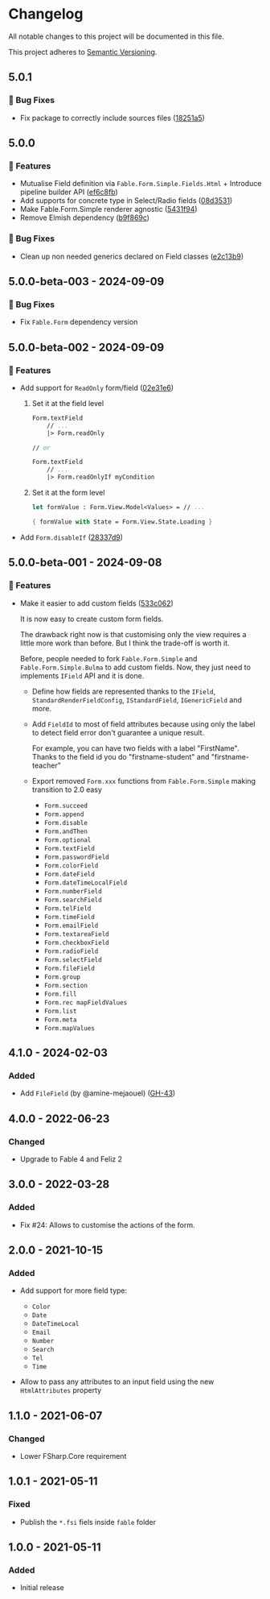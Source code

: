 # Changelog

All notable changes to this project will be documented in this file.

This project adheres to [Semantic Versioning](https://semver.org/spec/v2.0.0.html).

<!-- EasyBuild: START -->
<!-- last_commit_released: 47b89f5296aaca039aa851647fcec3b4acee7f81 -->
<!-- EasyBuild: END -->

## 5.0.1

### 🐞 Bug Fixes

* Fix package to correctly include sources files ([18251a5](https://github.com/glutinum-org/cli/commit/18251a5286eda8b744d471b5722cc73ced158175))

## 5.0.0

### 🚀 Features

* Mutualise Field definition via `Fable.Form.Simple.Fields.Html` + Introduce pipeline builder API ([ef6c8fb](https://github.com/glutinum-org/cli/commit/ef6c8fb419b022961cfa608aadbdf9afdd44fddf))
* Add supports for concrete type in Select/Radio fields ([08d3531](https://github.com/glutinum-org/cli/commit/08d3531e9808be9c574de1fb578311469657d14b))
* Make Fable.Form.Simple renderer agnostic ([5431f94](https://github.com/glutinum-org/cli/commit/5431f9411ca130ee8e0f8f7c4d40b5d32b0bdbe5))
* Remove Elmish dependency ([b9f869c](https://github.com/glutinum-org/cli/commit/b9f869cda9f384e2849ba401557a93aba286a4a0))

### 🐞 Bug Fixes

* Clean up non needed generics declared on Field classes ([e2c13b9](https://github.com/glutinum-org/cli/commit/e2c13b9ef6dbfc3d7e7c10ce9e520b2872079e1a))

## 5.0.0-beta-003 - 2024-09-09

### 🐞 Bug Fixes

* Fix `Fable.Form` dependency version

## 5.0.0-beta-002 - 2024-09-09

### 🚀 Features

* Add support for `ReadOnly` form/field ([02e31e6](https://github.com/glutinum-org/cli/commit/02e31e6fa32f3722da8868ae0b18d34fa1ea68f7))

    1. Set it at the field level

        ```fsharp
        Form.textField
            // ...
            |> Form.readOnly

        // or

        Form.textField
            // ...
            |> Form.readOnlyIf myCondition
        ```

    2. Set it at the form level

        ```fsharp
        let formValue : Form.View.Model<Values> = // ...

        { formValue with State = Form.View.State.Loading }
        ```

* Add `Form.disableIf` ([28337d9](https://github.com/glutinum-org/cli/commit/28337d90c3cd7b686f210db5ab5bde79b371bb66))

## 5.0.0-beta-001 - 2024-09-08

### 🚀 Features

* Make it easier to add custom fields ([533c062](https://github.com/glutinum-org/cli/commit/533c0626ab634267a3d5b3187410d4b4eaf68fd2))

    It is now easy to create custom form fields.

    The drawback right now is that customising only the view requires a little more work than before. But I think the trade-off is worth it.

    Before, people needed to fork `Fable.Form.Simple` and `Fable.Form.Simple.Bulma` to add custom fields. Now, they just need to implements `IField` API and it is done.

    * Define how fields are represented thanks to the `IField`, `StandardRenderFieldConfig`, `IStandardField`, `IGenericField` and more.
    * Add `FieldId` to most of field attributes because using only the label to detect field error don't guarantee a unique result.

        For example, you can have two fields with a label "FirstName". Thanks to the field id you do "firstname-student" and "firstname-teacher"

    * Export removed `Form.xxx` functions from `Fable.Form.Simple` making transition to 2.0 easy
        * `Form.succeed`
        * `Form.append`
        * `Form.disable`
        * `Form.andThen`
        * `Form.optional`
        * `Form.textField`
        * `Form.passwordField`
        * `Form.colorField`
        * `Form.dateField`
        * `Form.dateTimeLocalField`
        * `Form.numberField`
        * `Form.searchField`
        * `Form.telField`
        * `Form.timeField`
        * `Form.emailField`
        * `Form.textareaField`
        * `Form.checkboxField`
        * `Form.radioField`
        * `Form.selectField`
        * `Form.fileField`
        * `Form.group`
        * `Form.section`
        * `Form.fill`
        * `Form.rec mapFieldValues`
        * `Form.list`
        * `Form.meta`
        * `Form.mapValues`

## 4.1.0 - 2024-02-03

### Added

* Add `FileField` (by @amine-mejaouel) ([GH-43](https://github.com/MangelMaxime/Fable.Form/pull/43))

## 4.0.0 - 2022-06-23

### Changed

* Upgrade to Fable 4 and Feliz 2

## 3.0.0 - 2022-03-28

### Added

* Fix #24: Allows to customise the actions of the form.

## 2.0.0 - 2021-10-15

### Added

* Add support for more field type:
    * `Color`
    * `Date`
    * `DateTimeLocal`
    * `Email`
    * `Number`
    * `Search`
    * `Tel`
    * `Time`

* Allow to pass any attributes to an input field using the new `HtmlAttributes` property

## 1.1.0 - 2021-06-07

### Changed

* Lower FSharp.Core requirement

## 1.0.1 - 2021-05-11

### Fixed

* Publish the `*.fsi` fiels inside `fable` folder

## 1.0.0 - 2021-05-11

### Added

* Initial release
